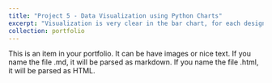 ```yaml
---
title: "Project 5 - Data Visualization using Python Charts"
excerpt: "Visualization is very clear in the bar chart, for each designation / position it is easy to identify the corresponding salary. Comparatively other charts like Line and Pie are not that clear for this sample data analysis. Bar charts are flexible and use vertical or horizontal bars to represent data along both an x-axis and a y-axis visually. Bar chart use bars of different lengths to represent data and each bar represents one value. Bar charts are easy to interpret, and there is a very clear relationship between size and value that allows easy comparison."
collection: portfolio
---
```


This is an item in your portfolio. It can be have images or nice text. If you name the file .md, it will be parsed as markdown. If you name the file .html, it will be parsed as HTML. 

